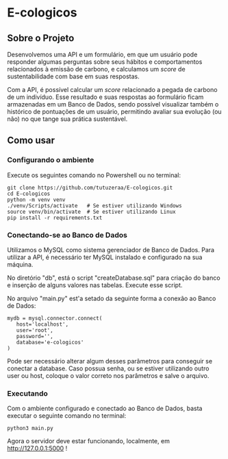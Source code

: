 # E-cologicos

## Sobre o Projeto

Desenvolvemos uma API e um formulário, em que um usuário pode responder algumas perguntas sobre seus
hábitos e comportamentos relacionados à emissão de carbono, e calculamos um *score* de sustentabilidade
com base em suas respostas.


Com a API, é possível calcular um *score* relacionado a pegada de carbono de um indivíduo. Esse resultado
e suas respostas ao formulário ficam armazenadas em um Banco de Dados, sendo possível visualizar também o
histórico de pontuações de um usuário, permitindo avaliar sua evolução (ou não) no que tange sua prática
sustentável.
 
## Como usar
 
### Configurando o ambiente
 
Execute os seguintes comando no Powershell ou no terminal:
 
```
git clone https://github.com/tutuzeraa/E-cologicos.git
cd E-cologicos
python -m venv venv
./venv/Scripts/activate   # Se estiver utilizando Windows
source venv/bin/activate  # Se estiver utilizando Linux
pip install -r requirements.txt
```
 
### Conectando-se ao Banco de Dados
 
Utilizamos o MySQL como sistema gerenciador de Banco de Dados. Para utilizar a API, é necessário
ter MySQL instalado e configurado na sua máquina.
 
No diretório "db", está o script "createDatabase.sql" para criação do banco e inserção de alguns valores nas
tabelas. Execute esse script.
 
No arquivo "main.py" est'a setado da seguinte forma a conexão ao Banco de Dados:
```
mydb = mysql.connector.connect(
   host='localhost',
   user='root',
   password='',
   database='e-cologicos'
)
```
Pode ser necessário alterar algum desses parâmetros para conseguir se conectar a database. Caso possua senha,
ou se estiver utilizando outro user ou host, coloque o valor correto nos parâmetros e salve o arquivo.
 
### Executando
 
Com o ambiente configurado e conectado ao Banco de Dados, basta executar o seguinte comando no terminal:
 
```
python3 main.py
```
 
Agora o servidor deve estar funcionando, localmente, em http://127.0.0.1:5000 ! 
